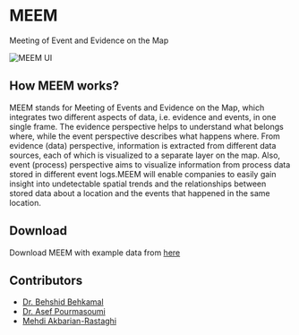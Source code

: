# MEEM
Meeting of Event and Evidence on the Map

![MEEM UI](https://cdn.pbrd.co/images/Hnybpzk.png)

## How MEEM works?

MEEM stands for Meeting of Events and Evidence on the Map, which integrates two different aspects of data, i.e. evidence and events, in one single frame. The evidence perspective helps to understand what belongs where, while the event perspective describes what happens where. From evidence (data) perspective, information is extracted from different data sources, each of which is visualized to a separate layer on the map. Also, event (process) perspective aims to visualize information from process data stored in different event logs.MEEM will enable companies to easily gain insight into undetectable spatial trends and the relationships between stored data about a location and the events that happened in the same location. 

## Download

Download MEEM with example data from [here](http://a.b)

## Contributors

 * [Dr. Behshid Behkamal](http://behkamal.profcms.um.ac.ir/)
 * [Dr. Asef Pourmasoumi](http://asef.pourmasoumi.student.um.ac.ir/)
 * [Mehdi Akbarian-Rastaghi](https://linkedin.com/in/mehdiakbarian)

